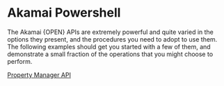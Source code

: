 # Akamai Powershell

The Akamai {OPEN} APIs are extremely powerful and quite varied in the options they present, and the procedures you need to adopt to use them. The following examples should get you started with a few of them, and demonstrate a small fraction of the operations that you might choose to perform.

[Property Manager API](papi.md)
